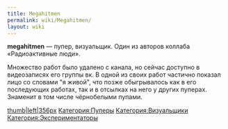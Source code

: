 ```yaml
---
title: Megahitmen
permalink: wiki/Megahitmen/
layout: wiki
---
```


**megahitmen** — пупер, визуальщик. Один из авторов коллаба
«Радиоактивные люди».

Множество работ было удалено с канала, но сейчас доступно в видеозаписях
его группы вк. В одной из своих работ частично показал лицо со словами
"я живой", что позже обыгрывалось как в его последующих работах, так и в
отсылках на него у других пуперах. Знаменит в том числе чёрнобелыми
пупами.

[thumb\|left\|356px](Файл:Noir_Moir "wikilink")
[Категория:Пуперы](Категория:Пуперы "wikilink")
[Категория:Визуальщики](Категория:Визуальщики "wikilink")
[Категория:Экспериментаторы](Категория:Экспериментаторы "wikilink")

